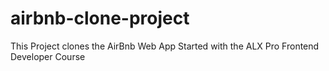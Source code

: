 # airbnb-clone-project
This Project clones the AirBnb Web App
Started with the ALX Pro Frontend Developer Course
